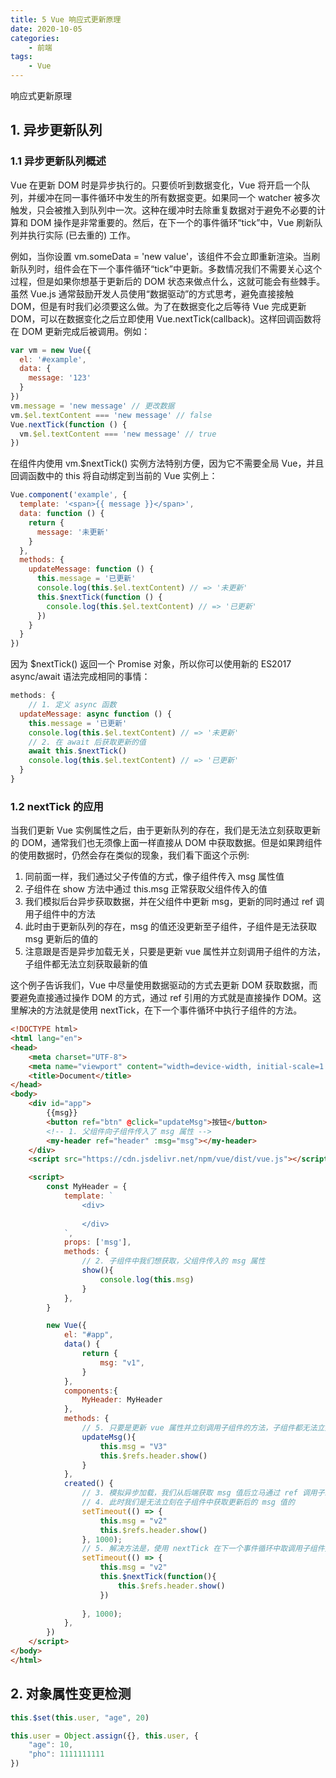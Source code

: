 ```yaml
---
title: 5 Vue 响应式更新原理
date: 2020-10-05
categories:
    - 前端
tags:
	- Vue
---
```

响应式更新原理
<!-- more -->

## 1. 异步更新队列
### 1.1 异步更新队列概述
Vue 在更新 DOM 时是异步执行的。只要侦听到数据变化，Vue 将开启一个队列，并缓冲在同一事件循环中发生的所有数据变更。如果同一个 watcher 被多次触发，只会被推入到队列中一次。这种在缓冲时去除重复数据对于避免不必要的计算和 DOM 操作是非常重要的。然后，在下一个的事件循环“tick”中，Vue 刷新队列并执行实际 (已去重的) 工作。

例如，当你设置 vm.someData = 'new value'，该组件不会立即重新渲染。当刷新队列时，组件会在下一个事件循环“tick”中更新。多数情况我们不需要关心这个过程，但是如果你想基于更新后的 DOM 状态来做点什么，这就可能会有些棘手。虽然 Vue.js 通常鼓励开发人员使用“数据驱动”的方式思考，避免直接接触 DOM，但是有时我们必须要这么做。为了在数据变化之后等待 Vue 完成更新 DOM，可以在数据变化之后立即使用 Vue.nextTick(callback)。这样回调函数将在 DOM 更新完成后被调用。例如：

```js
var vm = new Vue({
  el: '#example',
  data: {
    message: '123'
  }
})
vm.message = 'new message' // 更改数据
vm.$el.textContent === 'new message' // false
Vue.nextTick(function () {
  vm.$el.textContent === 'new message' // true
})
```

在组件内使用 vm.$nextTick() 实例方法特别方便，因为它不需要全局 Vue，并且回调函数中的 this 将自动绑定到当前的 Vue 实例上：

```js
Vue.component('example', {
  template: '<span>{{ message }}</span>',
  data: function () {
    return {
      message: '未更新'
    }
  },
  methods: {
    updateMessage: function () {
      this.message = '已更新'
      console.log(this.$el.textContent) // => '未更新'
      this.$nextTick(function () {
        console.log(this.$el.textContent) // => '已更新'
      })
    }
  }
})
```

因为 $nextTick() 返回一个 Promise 对象，所以你可以使用新的 ES2017 async/await 语法完成相同的事情：

```js
methods: {
    // 1. 定义 async 函数
  updateMessage: async function () {
    this.message = '已更新'
    console.log(this.$el.textContent) // => '未更新'
    // 2. 在 await 后获取更新的值
    await this.$nextTick()
    console.log(this.$el.textContent) // => '已更新'
  }
}
```
### 1.2 nextTick 的应用
当我们更新 Vue 实例属性之后，由于更新队列的存在，我们是无法立刻获取更新的 DOM，通常我们也无须像上面一样直接从 DOM 中获取数据。但是如果跨组件的使用数据时，仍然会存在类似的现象，我们看下面这个示例:
1. 同前面一样，我们通过父子传值的方式，像子组件传入 msg 属性值
2. 子组件在 show 方法中通过 this.msg 正常获取父组件传入的值
3. 我们模拟后台异步获取数据，并在父组件中更新 msg，更新的同时通过 ref 调用子组件中的方法
4. 此时由于更新队列的存在，msg 的值还没更新至子组件，子组件是无法获取 msg 更新后的值的
6. 注意跟是否是异步加载无关，只要是更新 vue 属性并立刻调用子组件的方法，子组件都无法立刻获取最新的值

这个例子告诉我们，Vue 中尽量使用数据驱动的方式去更新 DOM 获取数据，而要避免直接通过操作 DOM 的方式，通过 ref 引用的方式就是直接操作 DOM。这里解决的方法就是使用 nextTick，在下一个事件循环中执行子组件的方法。

```html
<!DOCTYPE html>
<html lang="en">
<head>
    <meta charset="UTF-8">
    <meta name="viewport" content="width=device-width, initial-scale=1.0">
    <title>Document</title>
</head>
<body>
    <div id="app">
        {{msg}}
        <button ref="btn" @click="updateMsg">按钮</button>
        <!-- 1. 父组件向子组件传入了 msg 属性 -->
        <my-header ref="header" :msg="msg"></my-header>
    </div>
    <script src="https://cdn.jsdelivr.net/npm/vue/dist/vue.js"></script>

    <script>
        const MyHeader = {
            template: `
                <div>
                    
                </div>
            `,
            props: ['msg'],
            methods: {
                // 2. 子组件中我们想获取，父组件传入的 msg 属性
                show(){
                    console.log(this.msg)
                }
            },
        }

        new Vue({
            el: "#app",
            data() {
                return {
                    msg: "v1",
                }
            },
            components:{
                MyHeader: MyHeader
            },
            methods: {
                // 5. 只要是更新 vue 属性并立刻调用子组件的方法，子组件都无法立刻获取最新的值
                updateMsg(){
                    this.msg = "V3"
                    this.$refs.header.show()
                }
            },
            created() {
                // 3. 模拟异步加载，我们从后端获取 msg 值后立马通过 ref 调用子组件中的方法
                // 4. 此时我们是无法立刻在子组件中获取更新后的 msg 值的
                setTimeout(() => {
                    this.msg = "v2"
                    this.$refs.header.show()
                }, 1000);
                // 5. 解决方法是，使用 nextTick 在下一个事件循环中取调用子组件方法
                setTimeout(() => {
                    this.msg = "v2"
                    this.$nextTick(function(){
                        this.$refs.header.show()
                    })
                    
                }, 1000);
            },
        })
    </script>
</body>
</html>
```

## 2. 对象属性变更检测
```js
this.$set(this.user, "age", 20)

this.user = Object.assign({}, this.user, {
    "age": 10,
    "pho": 1111111111
})
```